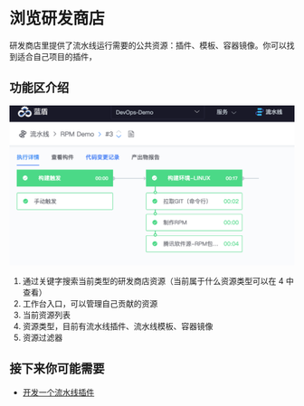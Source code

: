 # 浏览研发商店

研发商店里提供了流水线运行需要的公共资源：插件、模板、容器镜像。你可以找到适合自己项目的插件，

## 功能区介绍 <a id="&#x529F;&#x80FD;&#x533A;&#x4ECB;&#x7ECD;"></a>

![](../.gitbook/assets/image%20%286%29.png)

1. 通过关键字搜索当前类型的研发商店资源（当前属于什么资源类型可以在 4 中查看）
2. 工作台入口，可以管理自己贡献的资源
3. 当前资源列表
4. 资源类型，目前有流水线插件、流水线模板、容器镜像
5. 资源过滤器

## 接下来你可能需要 <a id="&#x63A5;&#x4E0B;&#x6765;&#x4F60;&#x53EF;&#x80FD;&#x9700;&#x8981;"></a>

* [开发一个流水线插件](plugins/create-plugin/)


